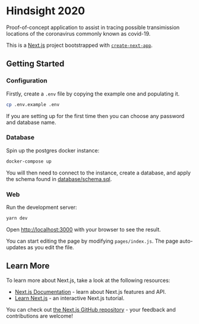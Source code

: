 # Hindsight 2020
Proof-of-concept application to assist in tracing possible transimission locations of the coronavirus commonly known as covid-19.

This is a [Next.js](https://nextjs.org/) project bootstrapped with [`create-next-app`](https://github.com/zeit/next.js/tree/canary/packages/create-next-app).

## Getting Started

### Configuration
Firstly, create a `.env` file by copying the example one and populating it.
```bash
cp .env.example .env
```
If you are setting up for the first time then you can choose any password and database name.

### Database
Spin up the postgres docker instance:
```bash
docker-compose up
```

You will then need to connect to the instance, create a database, and apply the schema found in [database/schema.sql]().

### Web
Run the development server:

```bash
yarn dev
```

Open [http://localhost:3000](http://localhost:3000) with your browser to see the result.

You can start editing the page by modifying `pages/index.js`. The page auto-updates as you edit the file.

## Learn More

To learn more about Next.js, take a look at the following resources:

- [Next.js Documentation](https://nextjs.org/docs) - learn about Next.js features and API.
- [Learn Next.js](https://nextjs.org/learn) - an interactive Next.js tutorial.

You can check out [the Next.js GitHub repository](https://github.com/zeit/next.js/) - your feedback and contributions are welcome!
